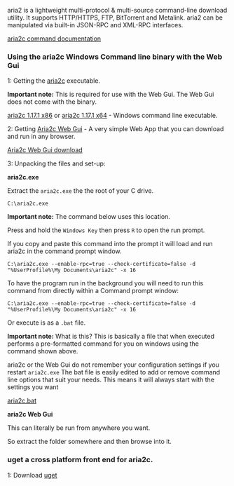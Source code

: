 
aria2 is a lightweight multi-protocol & multi-source command-line download utility. It supports HTTP/HTTPS, FTP, BitTorrent and Metalink. aria2 can be manipulated via built-in JSON-RPC and XML-RPC interfaces.

[aria2c command documentation](http://aria2.sourceforge.net/manual/en/html/aria2c.html)

### Using the aria2c Windows Command line binary with the Web Gui

1: Getting the [aria2c](http://aria2.sourceforge.net/) executable.

**Important note:** This is required for use with the Web Gui. The Web Gui does not come with the binary.

[aria2c 1.17.1 x86](http://sourceforge.net/projects/aria2/files/stable/aria2-1.17.1/aria2-1.17.1-win-32bit-build1.zip/download) or [aria2c 1.17.1 x64](http://sourceforge.net/projects/aria2/files/stable/aria2-1.17.1/aria2-1.17.1-win-64bit-build1.zip/download) - Windows command line executable. 

2: Getting [Aria2c Web Gui](https://github.com/ziahamza/webui-aria2/) - A very simple Web App that you can download and run in any browser.

[Aria2c Web Gui download](https://github.com/ziahamza/webui-aria2/archive/master.zip)

3: Unpacking the files and set-up:

**aria2c.exe**

Extract the `aria2c.exe` the the root of your C drive.

~~~
C:\aria2c.exe
~~~

**Important note:** The command below uses this location.

Press and hold the `Windows Key` then press `R` to open the run prompt.

If you copy and paste this command into the prompt it will load and run aria2c in the command prompt window.

~~~
C:\aria2c.exe --enable-rpc=true --check-certificate=false -d "%UserProfile%\My Documents\aria2c" -x 16
~~~

To have the program run in the background you will need to run this command from directly within a Command prompt window:

~~~
C:\aria2c.exe --enable-rpc=true --check-certificate=false -d "%UserProfile%\My Documents\aria2c" -x 16
~~~

Or execute is as a `.bat` file.

**Important note:** What is this? This is basically a file that when executed performs a pre-formatted command for you on windows using the command shown above.

aria2c or the Web Gui do not remember your configuration settings if you restart `aria2c.exe` The bat file is easily edited to add or remove command line options that suit your needs. This means it will always start with the settings you want

[aria2c.bat](https://github.com/feralhosting/feralfilehosting/raw/master/Feral%20Wiki/Other%20software/aria2c/scripts/aria2c.bat)

**aria2c Web Gui**

This can literally be run from anywhere you want.

So extract the folder somewhere and then browse into it.

### uget a cross platform front end for aria2c.

1: Download [uget](http://sourceforge.net/projects/urlget/files/latest/download?source=files)

